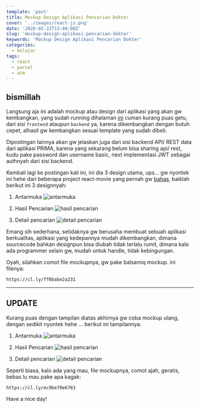 ```yaml
---
template: 'post'
title: Mockup Design Aplikasi Pencarian Dokter
cover: '../images/react-js.png'
date: '2020-02-22T13:40:00Z'
slug: 'mockup-design-aplikasi-pencarian-dokter'
keywords: 'Mockup Design Aplikasi Pencarian Dokter'
categories:
  - belajar
tags:
  - react
  - parcel
  - atm
---
```


## bismillah

Langsung aja ini adalah mockup atau design dari aplikasi yang akan gw kembangkan, yang sudah running dihalaman [ini](https://rsuppersahabatan.co.id/dokter) cuman kurang puas getu, dari sisi `frontend` ataupun `backend` ya, karena dikembangkan dengan butuh cepet, alhasil gw kembangkan sesuai template yang sudah dibeli.

Dipostingan lainnya akan gw jelaskan juga dari sisi backend API/ REST data dari aplikasi PRIMA, karena yang sekarang belum bisa sharing api/ rest, kudu pake password dan username basic, next implementasi JWT sebagai authnyah dari sisi backend.

Kembali lagi ke postingan kali ini, ini dia 3 design utama, ups... gw nyontek ini hehe dari beberapa project react-movie yang pernah gw [bahas](source-react-movie-di-github-siap-dibedah), baiklah berikut ini 3 designnyah:

1. Antarmuka
   ![antarmuka](../images/HALAMAN-DEPAN.png)

2. Hasil Pencarian
   ![hasil pencarian](../images/HASIL-PENCARIAN.png)

3. Detail pencarian
   ![detail pencarian](../images/DETAIL-DOKTER.png)

Emang sih sederhana, setidaknya gw berusaha membuat sebuah aplikasi berkualitas, aplikasi yang kedepannya mudah dikembangkan, dimana sourcecode bahkan designpun bisa diubah tidak terlalu rumit, dimana kalo ada programmer selain gw, mudah untuk handle, tidak kebingungan.

Oyah, silahkan comot file mockupnya, gw pake balsamiq mockup. ini filenya:

`https://cl.ly/ff0babe2a231`

-------

## UPDATE

Kurang puas dengan tampilan diatas akhirnya gw coba mockup ulang, dengan sedikit nyontek hehe ... berikut ini tampilannya.

1. Antarmuka
   ![antarmuka](../images/HALAMANDEPANV2.png)

2. Hasil Pencarian
   ![hasil pencarian](../images/HASILPENCARIANV2.png)

3. Detail pencarian
   ![detail pencarian](../images/DETAILDOKTERV2.png)


Seperti biasa, kalo ada yang mau, file mockupnya, comot ajah, geratis, bebas lu mau pake apa kagak:

`https://cl.ly/ec9be70e6783`

Have a nice day!